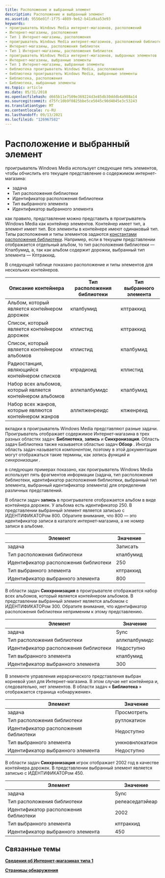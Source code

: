 ```yaml
---
title: Расположение и выбранный элемент
description: Расположение и выбранный элемент
ms.assetid: 9556e01f-1f75-4089-9e62-b41a9aa53e93
keywords:
- проигрыватель Windows Media интернет-магазинов, расположений
- Интернет-магазины, расположения
- Тип 1 Интернет-магазины, расположения
- проигрыватель Windows Media интернет-магазинов, расположений библиотек
- Интернет-магазины, расположения библиотек
- Тип 1 Интернет-магазины, расположения библиотек
- проигрыватель Windows Media интернет-магазинов, выбранных элементов
- Интернет-магазины, выбранные элементы
- Тип 1 Интернет-магазины, выбранные элементы
- библиотека проигрыватель Windows Media, расположения
- библиотека проигрыватель Windows Media, выбранные элементы
- Библиотека, расположения
- Библиотека, выбранные элементы
ms.topic: article
ms.date: 05/31/2018
ms.openlocfilehash: d665b11e7509e369224d3e85db30dddb4a988a14
ms.sourcegitcommit: d75fc10b9f0825bbe5ce5045c90d4045e3c53243
ms.translationtype: MT
ms.contentlocale: ru-RU
ms.lasthandoff: 09/13/2021
ms.locfileid: "126967582"
---
```

# <a name="location-and-selected-item"></a>Расположение и выбранный элемент

проигрыватель Windows Media использует следующие пять элементов, чтобы обчислить его текущее представление о содержимом интернет-магазина:

-   задача
-   Тип расположения библиотеки
-   Идентификатор расположения библиотеки
-   Тип выбранного элемента
-   Идентификатор выбранного элемента

как правило, представление можно представить в проигрыватель Windows Media как контейнер элементов. Контейнер имеет тип, а элемент имеет тип. Все элементы в контейнере имеют одинаковый тип. Типы расположения и типы элементов задаются [константами расположения библиотеки](library-location-constants.md). Например, если в текущем представлении отображается отдельный альбом, то тип расположения библиотеки — Кпалбумид, а, так как альбом содержит дорожки, выбранный тип элемента — Кптраккид.

В следующей таблице показано расположение и типы элементов для нескольких контейнеров.



| Описание контейнера                              | Тип расположения библиотеки | Тип выбранного элемента |
|-------------------------------------------------------|-----------------------|--------------------|
| Альбом, который является контейнером дорожек                | кпалбумид             | кптраккид          |
| Список, который является контейнером дорожек                  | кплистид              | кптраккид          |
| Список, который является контейнером альбомов                  | кплистид              | кпалбумид          |
| Радиостанция, являющийся контейнером списков          | кпрадиоид             | кплистид           |
| Набор всех альбомов, который является контейнером альбомов | аллкпалбумидс         | кпалбумид          |
| Набор всех жанров, которые являются контейнером жанров | аллкпженреидс         | кпженреид          |



 

вкладки в проигрыватель Windows Media представляют разные задачи. Проигрыватель отображает содержимое Интернет-магазина в трех разных областях задач: **Библиотека**, **запись** и **Синхронизация**. Область задач Библиотека также называется областью задач **Обзор** . Иногда область задач называется *компонентом*, поэтому в этой документации могут отображаться такие термины, как *запись функций* и *синхронизации* .

в следующих примерах показано, как проигрыватель Windows Media использует пять фрагментов информации (задача, тип расположения библиотеки, идентификатор расположения библиотеки, выбранный тип элемента, выбранный идентификатор элемента) для определения различных представлений.

В области задач **запись** в проигрывателе отображается альбом в виде контейнера дорожек. У альбома есть идентификатор 250. В представлении выбранный элемент является записью с ИДЕНТИФИКАТОРом 800. Обратите внимание, что 800 — это идентификатор записи в каталоге интернет-магазина, а не номер записи в альбоме.



| Элемент                  | Значение     |
|-----------------------|-----------|
| задача                  | Записать      |
| Тип расположения библиотеки | кпалбумид |
| Идентификатор расположения библиотеки   | 250       |
| Тип выбранного элемента    | кптраккид |
| Идентификатор выбранного элемента      | 800       |



 

В области задач **Синхронизация** в проигрывателе отображается набор всех альбомов, который является контейнером альбомов. В представлении выбранный элемент является альбомом с ИДЕНТИФИКАТОРом 300. Обратите внимание, что идентификатор расположения библиотеки неприменим к этому представлению.



| Элемент                  | Значение         |
|-----------------------|---------------|
| задача                  | Sync          |
| Тип расположения библиотеки | аллкпалбумидс |
| Идентификатор расположения библиотеки   | Недоступно           |
| Тип выбранного элемента    | кпалбумид     |
| Идентификатор выбранного элемента      | 300           |



 

В элементе управления иерархического представления выбран корневой узел для Интернет-магазина. В этом случае нет контейнера и, следовательно, нет элементов. В области задач « **Библиотека** » отображается страница «обнаружение».



| Элемент                  | Значение           |
|-----------------------|-----------------|
| задача                  | Просмотреть          |
| Тип расположения библиотеки | рутлокатион    |
| Идентификатор расположения библиотеки   | Недоступно             |
| Тип выбранного элемента    | ункновнлокатион |
| Идентификатор выбранного элемента      | Недоступно             |



 

В области задач **Синхронизация** игрок отображает 2002 год в качестве контейнера дорожек. В представлении выбранный элемент является записью с ИДЕНТИФИКАТОРом 450.



| Элемент                  | Значение           |
|-----------------------|-----------------|
| задача                  | Sync            |
| Тип расположения библиотеки | релеаседатэйеар |
| Идентификатор расположения библиотеки   | 2002            |
| Тип выбранного элемента    | кптраккид       |
| Идентификатор выбранного элемента      | 450             |



 

## <a name="related-topics"></a>Связанные темы

<dl> <dt>

[**Сведения об Интернет-магазинах типа 1**](about-type-1-online-stores.md)
</dt> <dt>

[**Страницы обнаружения**](discovery-pages.md)
</dt> </dl>

 

 




